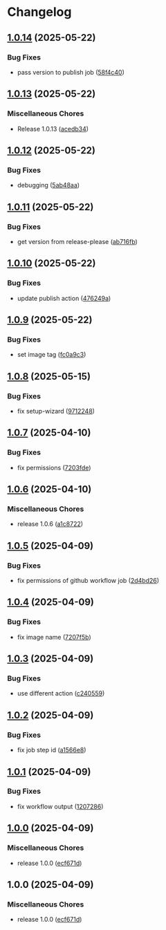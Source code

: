 # Changelog

## [1.0.14](https://github.com/snakemake/snakemake-image-kubeflow/compare/v1.0.13...v1.0.14) (2025-05-22)


### Bug Fixes

* pass version to publish job ([58f4c40](https://github.com/snakemake/snakemake-image-kubeflow/commit/58f4c407ca1400099084a041c721b2719bfe9ec4))

## [1.0.13](https://github.com/snakemake/snakemake-image-kubeflow/compare/v1.0.12...v1.0.13) (2025-05-22)


### Miscellaneous Chores

* Release 1.0.13 ([acedb34](https://github.com/snakemake/snakemake-image-kubeflow/commit/acedb34d3ef6a249d512ef6c99e90a9ede29ef73))

## [1.0.12](https://github.com/snakemake/snakemake-image-kubeflow/compare/v1.0.11...v1.0.12) (2025-05-22)


### Bug Fixes

* debugging ([5ab48aa](https://github.com/snakemake/snakemake-image-kubeflow/commit/5ab48aa38e833107f04dacb5a3f3151ee7ce02b5))

## [1.0.11](https://github.com/snakemake/snakemake-image-kubeflow/compare/v1.0.10...v1.0.11) (2025-05-22)


### Bug Fixes

* get version from release-please ([ab716fb](https://github.com/snakemake/snakemake-image-kubeflow/commit/ab716fb4d07b50850d77a5caaf63c173610fd128))

## [1.0.10](https://github.com/snakemake/snakemake-image-kubeflow/compare/v1.0.9...v1.0.10) (2025-05-22)


### Bug Fixes

* update publish action ([476249a](https://github.com/snakemake/snakemake-image-kubeflow/commit/476249aca7c3e69397de24362292af6661de6a4a))

## [1.0.9](https://github.com/snakemake/snakemake-image-kubeflow/compare/v1.0.8...v1.0.9) (2025-05-22)


### Bug Fixes

* set image tag ([fc0a9c3](https://github.com/snakemake/snakemake-image-kubeflow/commit/fc0a9c3d5f4a1dd180d614ed156f0e595dc9ece6))

## [1.0.8](https://github.com/snakemake/snakemake-image-kubeflow/compare/v1.0.7...v1.0.8) (2025-05-15)


### Bug Fixes

* fix setup-wizard ([9712248](https://github.com/snakemake/snakemake-image-kubeflow/commit/97122481fca6674779392c4aa7a381de449082f9))

## [1.0.7](https://github.com/snakemake/snakemake-image-kubeflow/compare/v1.0.6...v1.0.7) (2025-04-10)


### Bug Fixes

* fix permissions ([7203fde](https://github.com/snakemake/snakemake-image-kubeflow/commit/7203fdea6cd357e4bed9926c2205f3a186568f2d))

## [1.0.6](https://github.com/snakemake/snakemake-image-kubeflow/compare/v1.0.5...v1.0.6) (2025-04-10)


### Miscellaneous Chores

* release 1.0.6 ([a1c8722](https://github.com/snakemake/snakemake-image-kubeflow/commit/a1c8722c2099c06e0d990e0a9e9e2caa69321f75))

## [1.0.5](https://github.com/snakemake/snakemake-image-kubeflow/compare/v1.0.4...v1.0.5) (2025-04-09)


### Bug Fixes

* fix permissions of github workflow job ([2d4bd26](https://github.com/snakemake/snakemake-image-kubeflow/commit/2d4bd26709135fa3e285a317b98f80c82eb55a09))

## [1.0.4](https://github.com/snakemake/snakemake-image-kubeflow/compare/v1.0.3...v1.0.4) (2025-04-09)


### Bug Fixes

* fix image name ([7207f5b](https://github.com/snakemake/snakemake-image-kubeflow/commit/7207f5b450723dbca4a938ef0dddd196095fb9ce))

## [1.0.3](https://github.com/snakemake/snakemake-image-kubeflow/compare/v1.0.2...v1.0.3) (2025-04-09)


### Bug Fixes

* use different action ([c240559](https://github.com/snakemake/snakemake-image-kubeflow/commit/c240559430abaceaad0968b60b9ab3b012344355))

## [1.0.2](https://github.com/snakemake/snakemake-image-kubeflow/compare/v1.0.1...v1.0.2) (2025-04-09)


### Bug Fixes

* fix job step id ([a1566e8](https://github.com/snakemake/snakemake-image-kubeflow/commit/a1566e86970844062da77193571c0cff3f897e38))

## [1.0.1](https://github.com/snakemake/snakemake-image-kubeflow/compare/v1.0.0...v1.0.1) (2025-04-09)


### Bug Fixes

* fix workflow output ([1207286](https://github.com/snakemake/snakemake-image-kubeflow/commit/12072860e1d8d48f2a593b76051402d01f0be5b1))

## [1.0.0](https://github.com/snakemake/snakemake-image-kubeflow/compare/v1.0.0...v1.0.0) (2025-04-09)


### Miscellaneous Chores

* release 1.0.0 ([ecf671d](https://github.com/snakemake/snakemake-image-kubeflow/commit/ecf671d4c3a95677baeabf1946a005738c99817b))

## 1.0.0 (2025-04-09)


### Miscellaneous Chores

* release 1.0.0 ([ecf671d](https://github.com/snakemake/snakemake-image-kubeflow/commit/ecf671d4c3a95677baeabf1946a005738c99817b))

